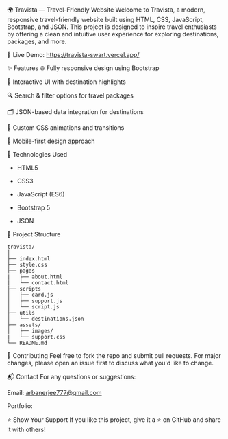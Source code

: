 🌍 Travista — Travel-Friendly Website
Welcome to Travista, a modern, responsive travel-friendly website built using HTML, CSS, JavaScript, Bootstrap, and JSON. This project is designed to inspire travel enthusiasts by offering a clean and intuitive user experience for exploring destinations, packages, and more.

🔗 Live Demo: https://travista-swart.vercel.app/


✨ Features
  🌐 Fully responsive design using Bootstrap

  📸 Interactive UI with destination highlights

  🔍 Search & filter options for travel packages

  🗂️ JSON-based data integration for destinations

  🎨 Custom CSS animations and transitions

  📱 Mobile-first design approach


🚀 Technologies Used
- HTML5

- CSS3

- JavaScript (ES6)

- Bootstrap 5

- JSON


📁 Project Structure

    travista/
    │
    ├── index.html
    ├── style.css
    ├── pages
    |   ├── about.html
    |   └── contact.html  
    ├── scripts
    │   ├── card.js
    │   ├── support.js
    │   └── script.js
    ├── utils
    │   └── destinations.json
    ├── assets/
    │   ├── images/
    |   └── support.css
    └── README.md


🤝 Contributing
Feel free to fork the repo and submit pull requests. For major changes, please open an issue first to discuss what you'd like to change.

📬 Contact
For any questions or suggestions:

Email: arbanerjee777@gmail.com

Portfolio: 

⭐ Show Your Support
If you like this project, give it a ⭐ on GitHub and share it with others!
